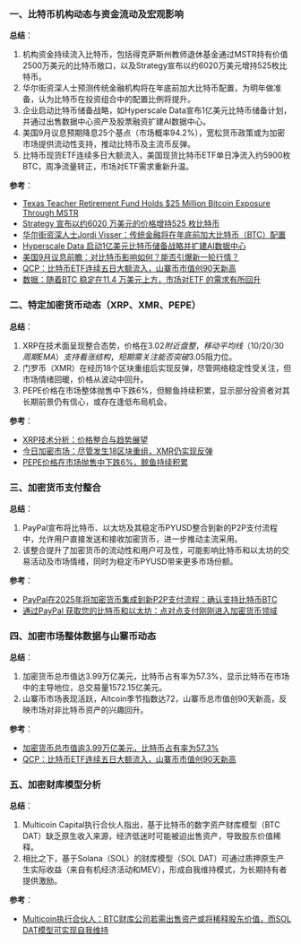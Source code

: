 ### 一、比特币机构动态与资金流动及宏观影响  
**总结**：  
1. 机构资金持续流入比特币，包括得克萨斯州教师退休基金通过MSTR持有价值2500万美元的比特币敞口，以及Strategy宣布以约6020万美元增持525枚比特币。  
2. 华尔街资深人士预测传统金融机构将在年底前加大比特币配置，为明年做准备，认为比特币在投资组合中的配置比例将提升。  
3. 企业启动比特币储备战略，如Hyperscale Data宣布1亿美元比特币储备计划，并通过出售数据中心资产及股票融资扩建AI数据中心。  
4. 美国9月议息预期降息25个基点（市场概率94.2%），宽松货币政策或为加密市场提供流动性支持，推动比特币及主流币反弹。  
5. 比特币现货ETF连续多日大额流入，美国现货比特币ETF单日净流入约5900枚BTC，周净流量转正，市场对ETF需求重新升温。  

**参考**：  
- [Texas Teacher Retirement Fund Holds $25 Million Bitcoin Exposure Through MSTR](https://www.binance.com/square/post/29712192381209)  
- [Strategy 宣布以约6020 万美元的价格增持525 枚比特币](https://finance.sina.com.cn/blockchain/roll/2025-09-15/doc-infqqunh1448084.shtml)  
- [华尔街资深人士Jordi Visser：传统金融将在年底前加大比特币（BTC）配置](https://cn.cointelegraph.com/news/wall-street-veteran-jordi-visser-bitcoin-allocations-tradfi-prediction)  
- [Hyperscale Data 启动1亿美元比特币储备战略并扩建AI数据中心](https://www.binance.com/zh-CN/square/post/09-15-2025-hyperscale-data-1-ai-29716796591330)  
- [美国9月议息前瞻：对比特币影响如何？能否引爆新一轮行情？](https://www.fx168news.com/article/945399)  
- [QCP：比特币ETF连续五日大额流入，山寨币市值创90天新高](https://www.binance.com/zh-CN/square/post/09-15-2025-btc-etf-29715875054985)  
- [数据：随着BTC 稳定在11.4 万美元上方，市场对ETF 的需求有所回升](https://www.bitpush.news/articles/7570518)  


### 二、特定加密货币动态（XRP、XMR、PEPE）  
**总结**：  
1. XRP在技术面呈现整合态势，价格在$3.02附近盘整，移动平均线（10/20/30周期EMA）支持看涨结构，短期需关注能否突破$3.05阻力位。  
2. 门罗币（XMR）在经历18个区块重组后实现反弹，尽管网络稳定性受关注，但市场情绪回暖，价格从波动中回升。  
3. PEPE价格在市场整体抛售中下跌6%，但鲸鱼持续积累，显示部分投资者对其长期前景仍有信心，或存在逢低布局机会。  

**参考**：  
- [XRP技术分析：价格整合与趋势展望](https://www.binance.com/zh-CN/square/post/09-15-2025-xrp-technical-analysis-29716094746169)  
- [今日加密市场：尽管发生18区块重组，XMR仍实现反弹](https://www.coindesk.com/zh/markets/2025/09/15/crypto-markets-today-xmr-rallies-despite-18-block-reorg)  
- [PEPE价格在市场抛售中下跌6%，鲸鱼持续积累](https://www.coindesk.com/zh/markets/2025/09/15/pepe-price-sinks-6-amid-market-sell-off-as-whales-accumulate)  


### 三、加密货币支付整合  
**总结**：  
1. PayPal宣布将比特币、以太坊及其稳定币PYUSD整合到新的P2P支付流程中，允许用户直接发送和接收加密货币，进一步推动主流采用。  
2. 该整合提升了加密货币的流动性和用户可及性，可能影响比特币和以太坊的交易活动及市场情绪，同时为稳定币PYUSD带来更多市场份额。  

**参考**：  
- [PayPal在2025年将加密货币集成到新P2P支付流程：确认支持比特币BTC](https://blockchain.news/zh/flashnews/paypal-integrates-crypto-into-new-p2p-payment-flow-in-2025-bitcoin-btc-ethereum-eth-and-pyusd-confirmed-press-release-zh)  
- [通过PayPal 获取您的比特币和以太坊：点对点支付刚刚进入加密货币领域](https://cryptoticker.io/zh/%E9%80%9A%E8%BF%87-PayPal-%E8%8E%B7%E5%8F%96%E6%82%A8%E7%9A%84%E6%AF%94%E7%89%B9%E5%B8%81%E5%92%8C%E4%BB%A5%E5%A4%AA%E5%9D%8A-%E7%82%B9%E5%AF%B9%E7%82%B9%E6%94%AF%E4%BB%98%E5%88%9A%E5%88%9A%E5%8F%98%E6%88%90%E5%8A%A0%E5%AF%86%E8%B4%A7%E5%B8%81/)  


### 四、加密市场整体数据与山寨币动态  
**总结**：  
1. 加密货币总市值达3.99万亿美元，比特币占有率为57.3%，显示比特币在市场中的主导地位，总交易量1572.15亿美元。  
2. 山寨币市场表现活跃，Altcoin季节指数达72，山寨币总市值创90天新高，反映市场对非比特币资产的兴趣回升。  

**参考**：  
- [加密货币总市值逾3.99万亿美元，比特币占有率为57.3%](https://www.binance.com/zh-CN/square/post/09-15-2025-3-99-57-3-29716094746169)  
- [QCP：比特币ETF连续五日大额流入，山寨币市值创90天新高](https://www.binance.com/zh-CN/square/post/09-15-2025-btc-etf-29715875054985)  


### 五、加密财库模型分析  
**总结**：  
1. Multicoin Capital执行合伙人指出，基于比特币的数字资产财库模型（BTC DAT）缺乏原生收入来源，经济低迷时可能被迫出售资产，导致股东价值稀释。  
2. 相比之下，基于Solana（SOL）的财库模型（SOL DAT）可通过质押原生产生实际收益（来自有机经济活动和MEV），形成自我维持模式，为长期持有者提供激励。  

**参考**：  
- [Multicoin执行合伙人：BTC财库公司若需出售资产或将稀释股东价值，而SOL DAT模型可实现自我维持](https://www.techflowpost.com/newsletter/detail_98565.html)